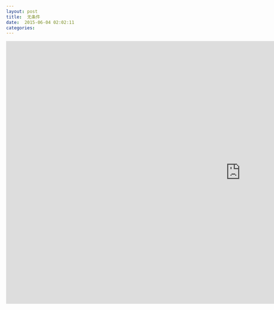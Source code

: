 ```yaml
---
layout: post
title:  无条件
date:  2015-06-04 02:02:11
categories: 
---
```


<iframe width="1280" height="720" src="https://www.youtube.com/embed/jzGaS5kWj0U?rel=0&amp;controls=0&amp;showinfo=0" frameborder="0" allowfullscreen></iframe>

